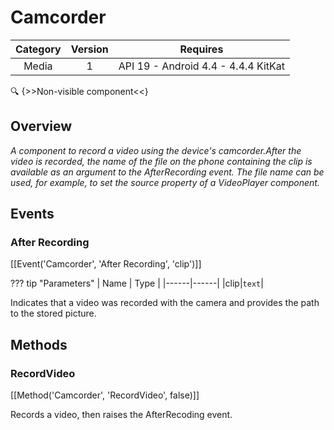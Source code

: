 # Camcorder

| Category | Version | Requires |
|:--------:|:-------:|:--------:|
|Media|1|API 19 - Android 4.4 - 4.4.4 KitKat|

:mag: {>>Non-visible component<<}

## Overview

_A component to record a video using the device's camcorder.After the video is recorded, the name of the file on the phone containing the clip is available as an argument to the AfterRecording event. The file name can be used, for example, to set the source property of a VideoPlayer component._

## Events

### After Recording

[[Event('Camcorder', 'After Recording', 'clip')]]

??? tip "Parameters"
    | Name | Type |
    |------|------|
    |clip|`text`|


Indicates that a video was recorded with the camera and provides the path to
 the stored picture.

## Methods

### RecordVideo

[[Method('Camcorder', 'RecordVideo', false)]]

Records a video, then raises the AfterRecoding event.